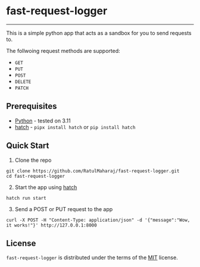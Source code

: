 # fast-request-logger

-----

This is a simple python app that acts as a sandbox for you to send requests to.

The follwoing request methods are supported:
- `GET`
- `PUT`
- `POST`
- `DELETE`
- `PATCH`

## Prerequisites

- [Python](https://www.python.org) - tested on 3.11
- [hatch](https://hatch.pypa.io/latest/) - `pipx install hatch` or `pip install hatch`

## Quick Start

1. Clone the repo

```console
git clone https://github.com/RatulMaharaj/fast-request-logger.git
cd fast-request-logger
```

2. Start the app using [hatch](https://hatch.pypa.io/latest/)
```console
hatch run start
```

3. Send a POST or PUT request to the app
```console
curl -X POST -H "Content-Type: application/json" -d '{"message":"Wow, it works!"}' http://127.0.0.1:8000
```

## License

`fast-request-logger` is distributed under the terms of the [MIT](https://spdx.org/licenses/MIT.html) license.
